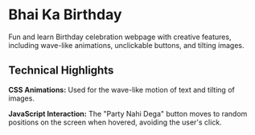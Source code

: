 <!DOCTYPE html>
<html lang="en">
<head>
    <meta charset="UTF-8">
    <meta name="viewport" content="width=device-width, initial-scale=1.0">
    

</head>
<body>

  <h1>Bhai Ka Birthday</h1>
    <p>Fun and learn Birthday celebration webpage with creative features, including wave-like animations, unclickable buttons, and tilting images.</p>

 <h2>Technical Highlights</h2>
    <p><strong>CSS Animations:</strong> Used for the wave-like motion of text and tilting of images.</p>
    <p><strong>JavaScript Interaction:</strong> The "Party Nahi Dega" button moves to random positions on the screen when hovered, avoiding the user's click.</p>

</body>
</html>
